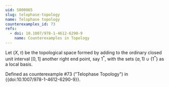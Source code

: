 ```yaml
---
uid: S000065
slug: telophase-topology
name: Telophase topology
counterexamples_id: 73
refs:
  - doi: 10.1007/978-1-4612-6290-9 
    name: Counterexamples in Topology
---
```

Let $(X, \tau)$ be the topological space formed by adding to the ordinary closed unit interval $[0,1]$ another right end point, say $1^{\ast}$, with the sets $(a,1) \cup \{1^{\ast}\}$ as a local basis.

Defined as counterexample #73 ("Telophase Topology")
in {{doi:10.1007/978-1-4612-6290-9}}.
